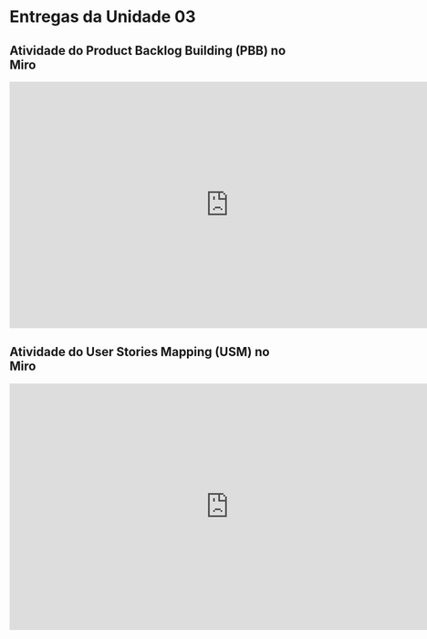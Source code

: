# Entregas da Unidade 03

## Atividade do Product Backlog Building (PBB) no Miro

<iframe width="768" height="432" src="https://miro.com/app/live-embed/uXjVNS4ev6I=/?moveToViewport=-11726,-1975,33967,16974&embedId=757681232077" frameborder="0" scrolling="no" allow="fullscreen; clipboard-read; clipboard-write" allowfullscreen></iframe>

## Atividade do User Stories Mapping (USM) no Miro

<iframe width="768" height="432" src="https://miro.com/app/live-embed/uXjVNOA7xkY=/?moveToViewport=-4025,-1525,4547,2272&embedId=61187731919" frameborder="0" scrolling="no" allow="fullscreen; clipboard-read; clipboard-write" allowfullscreen></iframe>
